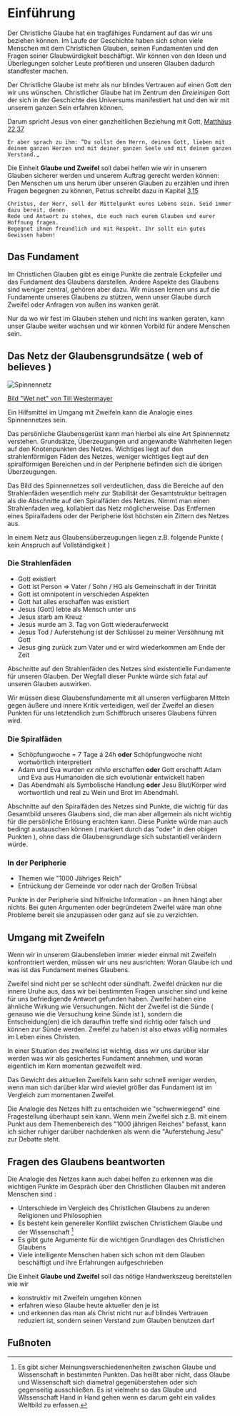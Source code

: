 # Einführung

Der Christliche Glaube hat ein tragfähiges Fundament auf das wir uns beziehen können.
Im Laufe der Geschichte haben sich schon viele Menschen mit dem Christlichen Glauben, seinen Fundamenten und den Fragen seiner Glaubwürdigkeit beschäftigt. Wir können von den Ideen und Überlegungen solcher Leute profitieren und unseren Glauben dadurch standfester machen.

Der Christliche Glaube ist mehr als nur blindes Vertrauen auf einen Gott den wir uns wünschen.
Christlicher Glaube hat im Zentrum den *Dreieinigen* Gott der sich in der Geschichte des Universums manifestiert hat und den wir mit unserem ganzen Sein erfahren können.

Darum spricht Jesus von einer ganzheitlichen Beziehung mit Gott, [Matthäus 22,37](http://www.bibleserver.com/text/ELB/Matth%C3%A4us22%2C37)

    Er aber sprach zu ihm: ‟Du sollst den Herrn, deinen Gott, lieben mit deinem ganzen Herzen und mit deiner ganzen Seele und mit deinem ganzen Verstand.„
    
Die Einheit **Glaube und Zweifel** soll dabei helfen wie wir in unserem Glauben sicherer werden und unserem Auftrag gerecht werden können: Den Menschen um uns herum über unseren Glauben zu erzählen und ihren Fragen begegnen zu können, Petrus schreibt dazu in Kapitel [3,15](http://www.bibleserver.com/text/HFA/1.Petrus3%2C15)

    Christus, der Herr, soll der Mittelpunkt eures Lebens sein. Seid immer dazu bereit, denen
    Rede und Antwort zu stehen, die euch nach eurem Glauben und eurer Hoffnung fragen.
    Begegnet ihnen freundlich und mit Respekt. Ihr sollt ein gutes Gewissen haben!
    
## Das Fundament

Im Christlichen Glauben gibt es einige Punkte die zentrale Eckpfeiler und das Fundament des Glaubens darstellen. Andere Aspekte des Glaubens sind weniger zentral, gehören aber dazu.
Wir müssen lernen uns auf die Fundamente unseres Glaubens zu stützen, wenn unser Glaube durch Zweifel oder Anfragen von außen ins wanken gerät.

Nur da wo wir fest im Glauben stehen und nicht ins wanken geraten, kann unser Glaube weiter wachsen und wir können Vorbild für andere Menschen sein.

## Das Netz der Glaubensgrundsätze ( web of believes )

![Spinnennetz](images/spidernet.jpg)

[Bild "Wet net" von Till Westermayer](https://www.flickr.com/photos/tillwe/8051013852)

Ein Hilfsmittel im Umgang mit Zweifeln kann die Analogie eines Spinnennetzes sein.

Das persönliche Glaubensgerüst kann man hierbei als eine Art Spinnennetz verstehen.
Grundsätze, Überzeugungen und angewandte Wahrheiten liegen auf den Knotenpunkten des Netzes.
Wichtiges liegt auf den strahlenförmigen Fäden des Netzes, weniger wichtiges liegt auf den spiralförmigen Bereichen und in der Peripherie befinden sich die übrigen Überzeugungen.

Das Bild des Spinnennetzes soll verdeutlichen, dass die Bereiche auf den Strahlenfäden wesentlich mehr zur Stabilität der Gesamtstruktur beitragen als die Abschnitte auf den Spiralfäden des Netzes.
Nimmt man einen Strahlenfaden weg, kollabiert das Netz möglicherweise. Das Entfernen eines Spiralfadens oder der Peripherie löst höchsten ein Zittern des Netzes aus.

In einem Netz aus Glaubensüberzeugungen liegen z.B. folgende Punkte ( kein Anspruch auf Vollständigkeit )

### Die Strahlenfäden
	
- Gott existiert
- Gott ist Person => Vater / Sohn / HG als Gemeinschaft in der Trinität
- Gott ist omnipotent in verschieden Aspekten
- Gott hat alles erschaffen was existiert
- Jesus (Gott) lebte als Mensch unter uns
- Jesus starb am Kreuz
- Jesus wurde am 3. Tag von Gott wiederauferweckt
- Jesus Tod / Auferstehung ist der Schlüssel zu meiner Versöhnung mit Gott
- Jesus ging zurück zum Vater und er wird wiederkommen am Ende der Zeit

Abschnitte auf den Strahlenfäden des Netzes sind existentielle Fundamente für unseren Glauben.
Der Wegfall dieser Punkte würde sich fatal auf unseren Glauben auswirken.

Wir müssen diese Glaubensfundamente mit all unseren verfügbaren Mitteln gegen äußere und
innere Kritik verteidigen, weil der Zweifel an diesen Punkten für uns letztendlich zum Schiffbruch unseres Glaubens führen wird.

### Die Spiralfäden
	
- Schöpfungwoche = 7 Tage á 24h **oder** Schöpfungwoche nicht wortwörtlich interpretiert
- Adam und Eva wurden *ex nihilo* erschaffen **oder** Gott erschafft Adam und Eva aus
  Humanoiden die sich evolutionär entwickelt haben
- Das Abendmahl als Symbolische Handlung **oder** Jesu Blut/Körper wird wortwortlich
  und real zu Wein und Brot im Abendmahl.

Abschnitte auf den Spiralfäden des Netzes sind Punkte, die wichtig für das Gesamtbild unseres Glaubens sind, die man aber allgemein als nicht wichtig für die persönliche Erlösung erachten kann.
Diese Punkte würde man auch bedingt austauschen können ( markiert durch das "oder" in den obigen Punkten ), ohne dass die Glaubensgrundlage sich substantiell verändern würde.

### In der Peripherie
	
- Themen wie "1000 Jähriges Reich"
- Entrückung der Gemeinde vor oder nach der Großen Trübsal

Punkte in der Peripherie sind hilfreiche Information - an ihnen hängt aber nichts.
Bei guten Argumenten oder begründetem Zweifel wäre man ohne Probleme bereit sie anzupassen oder ganz auf sie zu verzichten.

## Umgang mit Zweifeln

Wenn wir in unserem Glaubensleben immer wieder einmal mit Zweifeln konfrontriert werden, müssen wir uns neu ausrichten: Woran Glaube ich und was ist das Fundament meines Glaubens.

Zweifel sind nicht per se schlecht oder sündhaft. Zweifel drücken nur die innere Uruhe aus, dass wir bei bestimmten Fragen unsicher sind und keine für uns befriedigende Antwort gefunden haben. Zweifel haben eine ähnliche Wirkung wie Versuchungen. Nicht der Zweifel ist die Sünde ( genauso wie die Versuchung keine Sünde ist ), sondern die Entscheidung(en) die ich daraufhin treffe sind richtig oder falsch und können zur Sünde werden.
Zweifel zu haben ist also etwas völlig normales im Leben eines Christen.

In einer Situation des zweifelns ist wichtig, dass wir uns darüber klar werden was wir als gesichertes Fundament annehmen, und woran eigentlich im Kern momentan gezweifelt wird.

Das Gewicht des aktuellen Zweifels kann sehr schnell weniger werden, wenn man sich darüber klar wird wieviel größer das Fundament ist im Vergleich zum momentanen Zweifel.

Die Analogie des Netzes hilft zu entscheiden wie "schwerwiegend" eine Fragestellung überhaupt sein kann. Wenn mein Zweifel sich z.B. mit einem Punkt aus dem Themenbereich des "1000 jährigen Reiches" befasst, kann ich sicher ruhiger darüber nachdenken als wenn die "Auferstehung Jesu" zur Debatte steht.

## Fragen des Glaubens beantworten

Die Analogie des Netzes kann auch dabei helfen zu erkennen was die wichtigen Punkte im Gespräch über den Christlichen Glauben mit anderen Menschen sind :

- Unterschiede im Vergleich des Christlichen Glaubens zu anderen Religionen und Philosophien
- Es besteht kein genereller Konflikt zwischen Christlichem Glaube und der Wissenschaft [^1]
- Es gibt gute Argumente für die wichtigen Grundlagen des Christlichen Glaubens
- Viele intelligente Menschen haben sich schon mit dem Glauben beschäftigt und ihre Erfahrungen aufgeschrieben

Die Einheit **Glaube und Zweifel** soll das nötige Handwerkszeug bereitstellen wie wir

- konstruktiv mit Zweifeln umgehen können
- erfahren wieso Glaube heute aktueller den je ist
- und erkennen das man als Christ nicht nur auf blindes Vertrauen reduziert ist, sondern seinen Verstand zum Glauben benutzen darf

## Fußnoten

[^1]: Es gibt sicher Meinungsverschiedenenheiten zwischen Glaube und Wissenschaft in bestimmten Punkten. Das heißt aber nicht, dass Glaube und Wissenschaft sich diametral gegenüberstehen oder sich gegenseitig ausschließen. Es ist vielmehr so das Glaube und WIssenschaft Hand in Hand gehen wenn es darum geht ein valides Weltbild zu erfassen.





    



